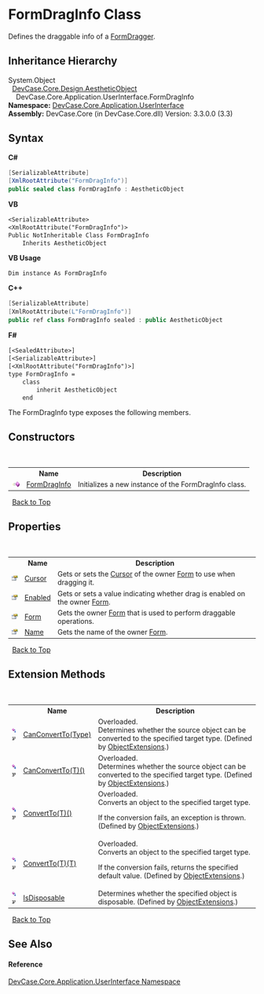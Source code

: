 # FormDragInfo Class
 

Defines the draggable info of a <a href="T_DevCase_Core_Application_UserInterface_FormDragger">FormDragger</a>.


## Inheritance Hierarchy
System.Object<br />&nbsp;&nbsp;<a href="T_DevCase_Core_Design_AestheticObject">DevCase.Core.Design.AestheticObject</a><br />&nbsp;&nbsp;&nbsp;&nbsp;DevCase.Core.Application.UserInterface.FormDragInfo<br />
**Namespace:**&nbsp;<a href="N_DevCase_Core_Application_UserInterface">DevCase.Core.Application.UserInterface</a><br />**Assembly:**&nbsp;DevCase.Core (in DevCase.Core.dll) Version: 3.3.0.0 (3.3)

## Syntax

**C#**<br />
``` C#
[SerializableAttribute]
[XmlRootAttribute("FormDragInfo")]
public sealed class FormDragInfo : AestheticObject
```

**VB**<br />
``` VB
<SerializableAttribute>
<XmlRootAttribute("FormDragInfo")>
Public NotInheritable Class FormDragInfo
	Inherits AestheticObject
```

**VB Usage**<br />
``` VB Usage
Dim instance As FormDragInfo
```

**C++**<br />
``` C++
[SerializableAttribute]
[XmlRootAttribute(L"FormDragInfo")]
public ref class FormDragInfo sealed : public AestheticObject
```

**F#**<br />
``` F#
[<SealedAttribute>]
[<SerializableAttribute>]
[<XmlRootAttribute("FormDragInfo")>]
type FormDragInfo =  
    class
        inherit AestheticObject
    end
```

The FormDragInfo type exposes the following members.


## Constructors
&nbsp;<table><tr><th></th><th>Name</th><th>Description</th></tr><tr><td>![Public method](media/pubmethod.gif "Public method")</td><td><a href="M_DevCase_Core_Application_UserInterface_FormDragInfo__ctor">FormDragInfo</a></td><td>
Initializes a new instance of the FormDragInfo class.</td></tr></table>&nbsp;
<a href="#formdraginfo-class">Back to Top</a>

## Properties
&nbsp;<table><tr><th></th><th>Name</th><th>Description</th></tr><tr><td>![Public property](media/pubproperty.gif "Public property")</td><td><a href="P_DevCase_Core_Application_UserInterface_FormDragInfo_Cursor">Cursor</a></td><td>
Gets or sets the <a href="P_DevCase_Core_Application_UserInterface_FormDragInfo_Cursor">Cursor</a> of the owner <a href="P_DevCase_Core_Application_UserInterface_FormDragInfo_Form">Form</a> to use when dragging it.</td></tr><tr><td>![Public property](media/pubproperty.gif "Public property")</td><td><a href="P_DevCase_Core_Application_UserInterface_FormDragInfo_Enabled">Enabled</a></td><td>
Gets or sets a value indicating whether drag is enabled on the owner <a href="P_DevCase_Core_Application_UserInterface_FormDragInfo_Form">Form</a>.</td></tr><tr><td>![Public property](media/pubproperty.gif "Public property")</td><td><a href="P_DevCase_Core_Application_UserInterface_FormDragInfo_Form">Form</a></td><td>
Gets the owner <a href="P_DevCase_Core_Application_UserInterface_FormDragInfo_Form">Form</a> that is used to perform draggable operations.</td></tr><tr><td>![Public property](media/pubproperty.gif "Public property")</td><td><a href="P_DevCase_Core_Application_UserInterface_FormDragInfo_Name">Name</a></td><td>
Gets the name of the owner <a href="P_DevCase_Core_Application_UserInterface_FormDragInfo_Form">Form</a>.</td></tr></table>&nbsp;
<a href="#formdraginfo-class">Back to Top</a>

## Extension Methods
&nbsp;<table><tr><th></th><th>Name</th><th>Description</th></tr><tr><td>![Public Extension Method](media/pubextension.gif "Public Extension Method")![Code example](media/CodeExample.png "Code example")</td><td><a href="M_DevCase_Core_Extensions_Object_ObjectExtensions_CanConvertTo">CanConvertTo(Type)</a></td><td>Overloaded.  
Determines whether the source object can be converted to the specified target type.
 (Defined by <a href="T_DevCase_Core_Extensions_Object_ObjectExtensions">ObjectExtensions</a>.)</td></tr><tr><td>![Public Extension Method](media/pubextension.gif "Public Extension Method")![Code example](media/CodeExample.png "Code example")</td><td><a href="M_DevCase_Core_Extensions_Object_ObjectExtensions_CanConvertTo__1">CanConvertTo(T)()</a></td><td>Overloaded.  
Determines whether the source object can be converted to the specified target type.
 (Defined by <a href="T_DevCase_Core_Extensions_Object_ObjectExtensions">ObjectExtensions</a>.)</td></tr><tr><td>![Public Extension Method](media/pubextension.gif "Public Extension Method")![Code example](media/CodeExample.png "Code example")</td><td><a href="M_DevCase_Core_Extensions_Object_ObjectExtensions_ConvertTo__1">ConvertTo(T)()</a></td><td>Overloaded.  
Converts an object to the specified target type. 

 If the conversion fails, an exception is thrown.
 (Defined by <a href="T_DevCase_Core_Extensions_Object_ObjectExtensions">ObjectExtensions</a>.)</td></tr><tr><td>![Public Extension Method](media/pubextension.gif "Public Extension Method")![Code example](media/CodeExample.png "Code example")</td><td><a href="M_DevCase_Core_Extensions_Object_ObjectExtensions_ConvertTo__1_1">ConvertTo(T)(T)</a></td><td>Overloaded.  
Converts an object to the specified target type. 

 If the conversion fails, returns the specified default value.
 (Defined by <a href="T_DevCase_Core_Extensions_Object_ObjectExtensions">ObjectExtensions</a>.)</td></tr><tr><td>![Public Extension Method](media/pubextension.gif "Public Extension Method")![Code example](media/CodeExample.png "Code example")</td><td><a href="M_DevCase_Core_Extensions_Object_ObjectExtensions_IsDisposable">IsDisposable</a></td><td>
Determines whether the specified object is disposable.
 (Defined by <a href="T_DevCase_Core_Extensions_Object_ObjectExtensions">ObjectExtensions</a>.)</td></tr></table>&nbsp;
<a href="#formdraginfo-class">Back to Top</a>

## See Also


#### Reference
<a href="N_DevCase_Core_Application_UserInterface">DevCase.Core.Application.UserInterface Namespace</a><br />
